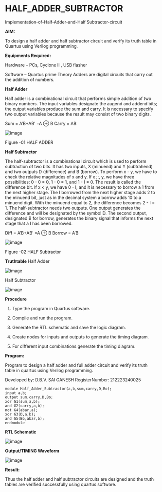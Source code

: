 # HALF_ADDER_SUBTRACTOR

Implementation-of-Half-Adder-and-Half Subtractor-circuit

**AIM:**

To design a half adder and half subtractor circuit and verify its truth table in Quartus using Verilog programming.

**Equipments Required:**

Hardware – PCs, Cyclone II , USB flasher 

Software – Quartus prime Theory Adders are digital circuits that carry out the addition of numbers.

**Half Adder**

Half adder is a combinational circuit that performs simple addition of two binary numbers. The input variables designate the augend and addend bits; the output variables produce the sum and carry. It is necessary to specify two output variables because the result may consist of two binary digits.

Sum = A’B+AB’ =A ⊕ B Carry = AB

![image](https://github.com/naavaneetha/HALF_ADDER_SUBTRACTOR/assets/154305477/bd4a0b2c-cdbc-4184-ab08-81578f121e1f)

Figure -01 HALF ADDER

**Half Subtractor**

The half-subtractor is a combinational circuit which is used to perform subtraction of two bits. It has two inputs, X (minuend) and Y (subtrahend) and two outputs D (difference) and B (borrow). To perform x - y, we have to check the relative magnitudes of x and y. If x ;;, y, we have three possibilities: 0 - 0 = 0, 1 - 0 = 1, and 1 - I = 0. The result is called the difference bit. If x < y, we have 0 - I, and it is necessary to borrow a 1 from the next higher stage. The I borrowed from the next higher stage adds 2 to the minuend bit, just as in the decimal system a borrow adds 10 to a minuend digit. With the minuend equal to 2, the difference becomes 2 - I = 1. The half-subtractor needs two outputs. One output generates the difference and will be designated by the symbol D. The second output, designated B for borrow, generates the binary signal that informs the next stage that a I has been borrowed. 

Diff = A’B+AB’ =A ⊕ B
Borrow = A’B

 ![image](https://github.com/naavaneetha/HALF_ADDER_SUBTRACTOR/assets/154305477/d76b099c-513f-4e7c-843a-e2fd028a531a)

Figure -02 HALF Subtractor

**Truthtable**
Half Adder

![image](https://github.com/saiganesh2006/HALF_ADDER_SUBTRACTOR/assets/145742342/6c648f1e-54cc-4c0b-940a-531468c430de)

Half Subtractor

![image](https://github.com/saiganesh2006/HALF_ADDER_SUBTRACTOR/assets/145742342/1cc529e1-07c5-4fa0-8aa8-b66743eefc71)

**Procedure**

1.	Type the program in Quartus software.

2.	Compile and run the program.

3.	Generate the RTL schematic and save the logic diagram.

4.	Create nodes for inputs and outputs to generate the timing diagram.

5.	For different input combinations generate the timing diagram.


**Program:**

Program to design a half adder and full adder circuit and verify its truth table in quartus using Verilog programming.

Developed by: D.B.V. SAI GANESH
RegisterNumber: 212223240025
```
module Half_Adder_Subtractor(a,b,sum,carry,D,Bo);
input a,b;
output sum,carry,D,Bo;
xor G1(sum,a,b);
and G2(carry,a,b);
not G4(abar,a);
xor G3(D,a,b);
and G5(Bo,abar,b);
endmodule 	
```
**RTL Schematic**

![image](https://github.com/saiganesh2006/HALF_ADDER_SUBTRACTOR/assets/145742342/fd538ecd-dcf7-4fcd-8de5-8920579699b3)

**Output/TIMING Waveform**

![image](https://github.com/saiganesh2006/HALF_ADDER_SUBTRACTOR/assets/145742342/6ce84043-b057-43d5-a664-45f90152c1f6)

**Result:**

Thus the half adder and half subtractor circuits are designed and the truth tables are verified successfully using quartus software.
